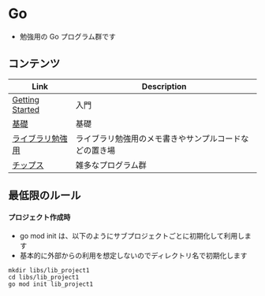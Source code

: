 # Go

- 勉強用の Go プログラム群です

## コンテンツ

| Link                                        | Description                                            |
| ------------------------------------------- | ------------------------------------------------------ |
| [Getting Started](basic/getting_started.md) | 入門                                                   |
| [基礎](basic/README.md)                     | 基礎                                                   |
| [ライブラリ勉強用](libs/README.md)          | ライブラリ勉強用のメモ書きやサンプルコードなどの置き場 |
| [チップス](tips/README.md)                  | 雑多なプログラム群                                     |

## 最低限のルール

#### プロジェクト作成時

- go mod init は、以下のようにサブプロジェクトごとに初期化して利用します
- 基本的に外部からの利用を想定しないのでディレクトリ名で初期化します

```
mkdir libs/lib_project1
cd libs/lib_project1
go mod init lib_project1
```
